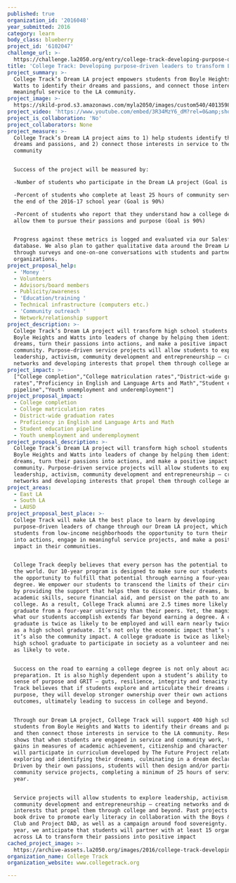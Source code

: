 ```yaml
---
published: true
organization_id: '2016048'
year_submitted: 2016
category: learn
body_class: blueberry
project_id: '6102047'
challenge_url: >-
  https://challenge.la2050.org/entry/college-track-developing-purpose-driven-leaders-to-transform-la
title: 'College Track: Developing purpose-driven leaders to transform LA'
project_summary: >-
  College Track’s Dream LA project empowers students from Boyle Heights and
  Watts to identify their dreams and passions, and connect those interests in
  meaningful service to the LA community.
project_image: >-
  https://skild-prod.s3.amazonaws.com/myla2050/images/custom540/4013598065741-team90.jpg
project_video: 'https://www.youtube.com/embed/3R34MzY6_dM?rel=0&amp;showinfo=0'
project_is_collaboration: 'No'
project_collaborators: None
project_measure: >-
  College Track’s Dream LA project aims to 1) help students identify their
  dreams and passions, and 2) connect those interests in service to the LA
  community


  Success of the project will be measured by:

  -Number of students who participate in the Dream LA project (Goal is 400)

  -Percent of students who complete at least 25 hours of community service by
  the end of the 2016-17 school year (Goal is 90%)

  -Percent of students who report that they understand how a college degree will
  allow them to pursue their passions and purpose (Goal is 90%)


  Progress against these metrics is logged and evaluated via our Salesforce
  database. We also plan to gather qualitative data around the Dream LA project
  through surveys and one-on-one conversations with students and partner
  organizations.
project_proposal_help:
  - 'Money '
  - Volunteers
  - Advisors/board members
  - Publicity/awareness
  - 'Education/training '
  - Technical infrastructure (computers etc.)
  - 'Community outreach '
  - Network/relationship support
project_description: >-
  College Track’s Dream LA project will transform high school students from
  Boyle Heights and Watts into leaders of change by helping them identify their
  dreams, turn their passions into actions, and make a positive impact in the LA
  community. Purpose-driven service projects will allow students to explore
  leadership, activism, community development and entrepreneurship – creating
  networks and developing interests that propel them through college and beyond.
project_impact: >-
  ["College completion","College matriculation rates","District-wide graduation
  rates","Proficiency in English and Language Arts and Math","Student education
  pipeline","Youth unemployment and underemployment"]
project_proposal_impact:
  - College completion
  - College matriculation rates
  - District-wide graduation rates
  - Proficiency in English and Language Arts and Math
  - Student education pipeline
  - Youth unemployment and underemployment
project_proposal_description: >-
  College Track’s Dream LA project will transform high school students from
  Boyle Heights and Watts into leaders of change by helping them identify their
  dreams, turn their passions into actions, and make a positive impact in the LA
  community. Purpose-driven service projects will allow students to explore
  leadership, activism, community development and entrepreneurship – creating
  networks and developing interests that propel them through college and beyond.
project_areas:
  - East LA
  - South LA
  - LAUSD
project_proposal_best_place: >-
  College Track will make LA the best place to learn by developing
  purpose-driven leaders of change through our Dream LA project, which provides
  students from low-income neighborhoods the opportunity to turn their passions
  into actions, engage in meaningful service projects, and make a positive
  impact in their communities.


  College Track deeply believes that every person has the potential to change
  the world. Our 10-year program is designed to make sure our students are given
  the opportunity to fulfill that potential through earning a four-year college
  degree. We empower our students to transcend the limits of their circumstance
  by providing the support that helps them to discover their dreams, build their
  academic skills, secure financial aid, and persist on the path to and through
  college. As a result, College Track alumni are 2.5 times more likely to
  graduate from a four-year university than their peers. Yet, the magnitude of
  what our students accomplish extends far beyond earning a degree. A college
  graduate is twice as likely to be employed and will earn nearly twice as much
  as a high school graduate. It’s not only the economic impact that’s real –
  it’s also the community impact. A college graduate is twice as likely as a
  high school graduate to participate in society as a volunteer and nearly twice
  as likely to vote.


  Success on the road to earning a college degree is not only about academic
  preparation. It is also highly dependent upon a student’s ability to develop a
  sense of purpose and GRIT – guts, resilience, integrity and tenacity. College
  Track believes that if students explore and articulate their dreams and
  purpose, they will develop stronger ownership over their own actions and
  outcomes, ultimately leading to success in college and beyond. 


  Through our Dream LA project, College Track will support 400 high school
  students from Boyle Heights and Watts to identify their dreams and passions,
  and then connect those interests in service to the LA community. Research
  shows that when students are engaged in service and community work, they make
  gains in measures of academic achievement, citizenship and character. Students
  will participate in curriculum developed by The Future Project related to
  exploring and identifying their dreams, culminating in a dream declaration.
  Driven by their own passions, students will then design and/or participate in
  community service projects, completing a minimum of 25 hours of service per
  year. 


  Service projects will allow students to explore leadership, activism,
  community development and entrepreneurship – creating networks and developing
  interests that propel them through college and beyond. Past projects include a
  book drive to promote early literacy in collaboration with the Boys & Girls
  Club and Project DAD, as well as a campaign around food sovereignty. This
  year, we anticipate that students will partner with at least 15 organizations
  across LA to transform their passions into positive impact
cached_project_image: >-
  https://archive-assets.la2050.org/images/2016/college-track-developing-purpose-driven-leaders-to-transform-la/skild-prod.s3.amazonaws.com/myla2050/images/custom540/4013598065741-team90.jpg
organization_name: College Track
organization_website: www.collegetrack.org

---
```

